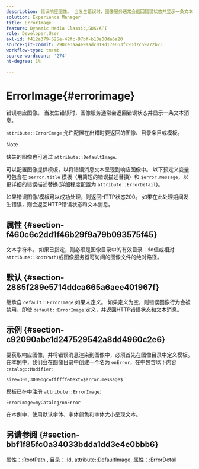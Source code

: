 ```yaml
---
description: 错误响应图像。 当发生错误时，图像服务通常会返回错误状态并显示一条文本消息。
solution: Experience Manager
title: ErrorImage
feature: Dynamic Media Classic,SDK/API
role: Developer,User
exl-id: f412a379-525e-42fc-97bf-b10e00da6a20
source-git-commit: 790ce3aa4e9aadc019d17e663fc93d7c69772b23
workflow-type: tm+mt
source-wordcount: '274'
ht-degree: 1%

---
```


# ErrorImage{#errorimage}

错误响应图像。 当发生错误时，图像服务通常会返回错误状态并显示一条文本消息。

`attribute::ErrorImage` 允许配置在出错时要返回的图像、目录条目或模板。

>[!NOTE]
>
>缺失的图像也可通过 `attribute::DefaultImage`.

可以配置图像提供模板，以将错误消息文本呈现到响应图像中。 以下预定义变量可包含在 `$error.title` 模板（用简短的错误描述替换）和 `$error.message`，以更详细的错误描述替换(详细程度配置为 `attribute::ErrorDetail`)。

如果错误图像/模板可以成功处理，则返回HTTP状态200。 如果在此处理期间发生错误，则会返回HTTP错误状态和文本消息。

## 属性 {#section-f460c6c2dd1f46b29f9a79b093575f45}

文本字符串。 如果已指定，则必须是图像目录中的有效目录：:Id值或相对 `attribute::RootPath`)或图像服务器可访问的图像文件的绝对路径。

## 默认 {#section-2885f289e5714ddca665a6aee401967f}

继承自 `default::ErrorImage` 如果未定义。 如果定义为空，则错误图像行为会被禁用，即使 `default::ErrorImage` 定义，并返回HTTP错误状态和文本消息。

## 示例 {#section-c92090abe1d247529542a8dd4960c2e6}

要获取响应图像，并将错误消息渲染到图像中，必须首先在图像目录中定义模板。 在本例中，我们会在图像目录中创建一个名为 `onError`，在中包含以下内容 `catalog::Modifier`:

`size=300,300&bgc=ffffff&text=$error.message$`

模板已在中注册 `attribute::ErrorImage`:

`ErrorImage=myCatalog/onError`

在本例中，使用默认字体、字体颜色和字体大小呈现文本。

## 另请参阅 {#section-bbf1f85fc0a34033bdda1dd3e4e0bbb6}

[属性：:RootPath](../../../../../is-api/image-catalog/image-serving-api-ref/c-image-catalog-reference/c-attributes-reference/r-rootpath.md#reference-17d57e5967be403b8408fa7214017494) , [目录：:Id](/help/aem-is-ir-api/is-api/image-catalog/image-serving-api-ref/c-image-catalog-reference/c-image-svg-data-reference/c-image-data-reference/r-id-cat.md), [attribute::DefaultImage](../../../../../is-api/image-catalog/image-serving-api-ref/c-image-catalog-reference/c-attributes-reference/r-is-cat-defaultimage.md#reference-8e9900e129f54ed68462a3c2fc3bc433), [属性：:ErrorDetail](../../../../../is-api/image-catalog/image-serving-api-ref/c-image-catalog-reference/c-attributes-reference/r-errordetail.md#reference-4987c8cddcba4c88960170e49cafc561)
